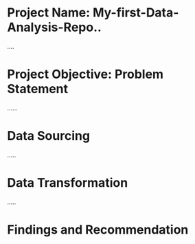 # Project Name: My-first-Data-Analysis-Repo..

....
# Project Objective: Problem Statement

......
# Data Sourcing


.....
# Data Transformation


.....
# Findings and Recommendation
